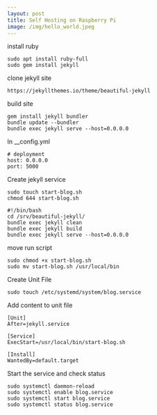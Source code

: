 ```yaml
---
layout: post
title: Self Hosting on Raspberry Pi
image: /img/hello_world.jpeg
---
```


install ruby
```
sudo apt install ruby-full
sudo gem install jekyll
```

clone jekyll site
```
https://jekyllthemes.io/theme/beautiful-jekyll
```

build site
```
gem install jekyll bundler
bundle update --bundler
bundle exec jekyll serve --host=0.0.0.0
```

In __config.yml
```
# deployment
host: 0.0.0.0
port: 5000
```

Create jekyll service
```
sudo touch start-blog.sh
chmod 644 start-blog.sh
```

```
#!/bin/bash
cd /srv/beautiful-jekyll/
bundle exec jekyll clean
bundle exec jekyll build
bundle exec jekyll serve --host=0.0.0.0
```

move run script
```
sudo chmod +x start-blog.sh
sudo mv start-blog.sh /usr/local/bin
```

Create Unit File
```
sudo touch /etc/systemd/system/blog.service
```

Add content to unit file
```
[Unit]
After=jekyll.service

[Service]
ExecStart=/usr/local/bin/start-blog.sh

[Install]
WantedBy=default.target
```

Start the service and check status
```
sudo systemctl daemon-reload
sudo systemctl enable blog.service
sudo systemctl start blog.service
sudo systemctl status blog.service
```
